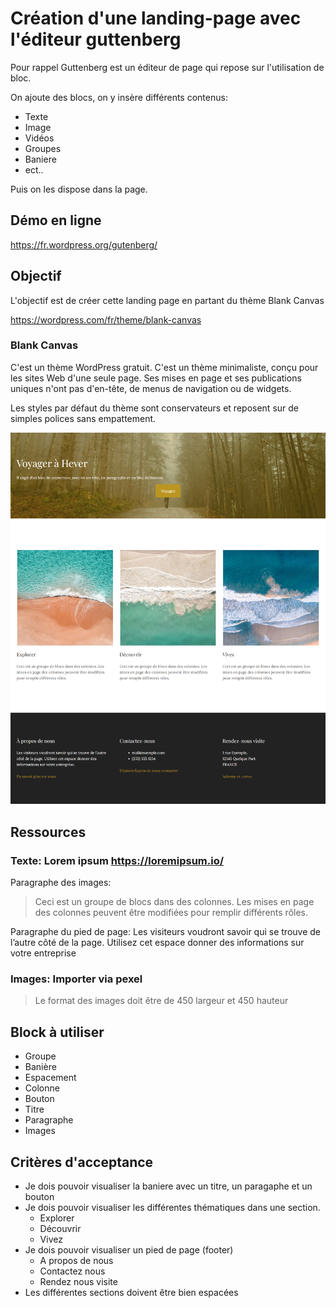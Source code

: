 # Création d'une landing-page avec l'éditeur guttenberg

Pour rappel Guttenberg est un éditeur de page qui repose sur l'utilisation de bloc. 

On ajoute des blocs, on y insère différents contenus:  
* Texte
* Image
* Vidéos
* Groupes
* Baniere
* ect.. 

Puis on les dispose dans la page.

## Démo en ligne
https://fr.wordpress.org/gutenberg/


## Objectif
L'objectif est de créer cette landing page en partant du thème Blank Canvas

https://wordpress.com/fr/theme/blank-canvas

### Blank Canvas 
C'est un thème WordPress gratuit. C'est un thème minimaliste, conçu pour les sites Web d'une seule page. Ses mises en page et ses publications uniques n'ont pas d'en-tête, de menus de navigation ou de widgets.

Les styles par défaut du thème sont conservateurs et reposent sur de simples polices sans empattement.

![Maquette](./creation-landing-page.png)


## Ressources

### Texte: Lorem ipsum https://loremipsum.io/
Paragraphe des images: 

> Ceci est un groupe de blocs dans des colonnes. Les mises en page des colonnes peuvent être modifiées pour remplir différents rôles.

Paragraphe du pied de page:
Les visiteurs voudront savoir qui se trouve de l’autre côté de la page. Utilisez cet espace donner des informations sur votre entreprise


### Images: Importer via pexel
> Le format des images doit être de 450 largeur et 450 hauteur

## Block à utiliser
* Groupe
* Banière
* Espacement
* Colonne
* Bouton
* Titre
* Paragraphe
* Images

## Critères d'acceptance
* Je dois pouvoir visualiser la baniere avec un titre, un paragaphe et un bouton
* Je dois pouvoir visualiser les différentes thématiques dans une section.
    * Explorer
    * Découvrir
    * Vivez
* Je dois pouvoir visualiser un pied de page (footer)
    * A propos de nous
    * Contactez nous
    * Rendez nous visite
* Les différentes sections doivent être bien espacées
